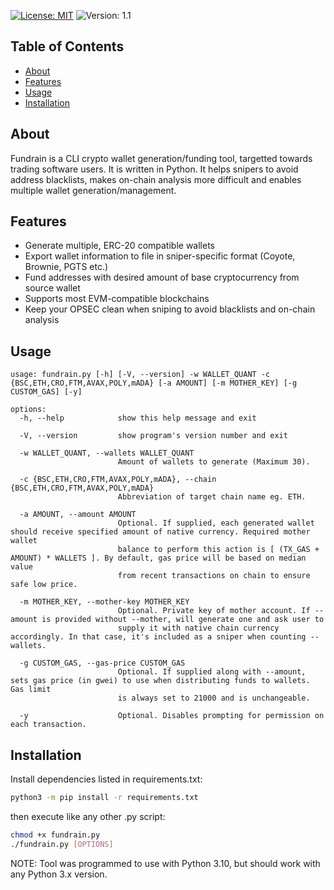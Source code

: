 [![License: MIT](https://img.shields.io/badge/License-MIT-yellow.svg)](https://opensource.org/licenses/MIT)
![Version: 1.1](https://img.shields.io/badge/Version-1.1-brightgreen)

## Table of Contents

+ [About](#about)
+ [Features](#features)
+ [Usage](#usage)
+ [Installation](#installation)

## About <a name = "about"></a>
Fundrain is a CLI crypto wallet generation/funding tool, targetted towards trading software users. It is written in Python.
It helps snipers to avoid address blacklists, makes on-chain analysis more difficult and enables multiple wallet generation/management.

## Features <a name = "features"></a>

- Generate multiple, ERC-20 compatible wallets
- Export wallet information to file in sniper-specific format (Coyote, Brownie, PGTS etc.)
- Fund addresses with desired amount of base cryptocurrency from source wallet
- Supports most EVM-compatible blockchains 
- Keep your OPSEC clean when sniping to avoid blacklists and on-chain analysis

## Usage <a name = "usage"></a>
```
usage: fundrain.py [-h] [-V, --version] -w WALLET_QUANT -c {BSC,ETH,CRO,FTM,AVAX,POLY,mADA} [-a AMOUNT] [-m MOTHER_KEY] [-g CUSTOM_GAS] [-y]

options:
  -h, --help            show this help message and exit
  
  -V, --version         show program's version number and exit
  
  -w WALLET_QUANT, --wallets WALLET_QUANT
                        Amount of wallets to generate (Maximum 30).
                        
  -c {BSC,ETH,CRO,FTM,AVAX,POLY,mADA}, --chain {BSC,ETH,CRO,FTM,AVAX,POLY,mADA}
                        Abbreviation of target chain name eg. ETH.
                        
  -a AMOUNT, --amount AMOUNT
                        Optional. If supplied, each generated wallet should receive specified amount of native currency. Required mother wallet
                        balance to perform this action is [ (TX_GAS + AMOUNT) * WALLETS ]. By default, gas price will be based on median value 
                        from recent transactions on chain to ensure safe low price.
                        
  -m MOTHER_KEY, --mother-key MOTHER_KEY
                        Optional. Private key of mother account. If --amount is provided without --mother, will generate one and ask user to 
                        supply it with native chain currency accordingly. In that case, it's included as a sniper when counting --wallets.
                        
  -g CUSTOM_GAS, --gas-price CUSTOM_GAS
                        Optional. If supplied along with --amount, sets gas price (in gwei) to use when distributing funds to wallets. Gas limit 
                        is always set to 21000 and is unchangeable.
                        
  -y                    Optional. Disables prompting for permission on each transaction.
```

## Installation <a name = "installation"></a>
Install dependencies listed in requirements.txt:
```sh
python3 -m pip install -r requirements.txt
```
then execute like any other .py script:
```sh
chmod +x fundrain.py
./fundrain.py [OPTIONS]
```
NOTE: Tool was programmed to use with Python 3.10, but should work with any Python 3.x version.
